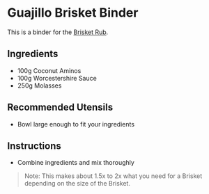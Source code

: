 # Guajillo Brisket Binder
[Version: 1.0]: #
[Author: Jonathan Petz | JPEGtheDev]: #

This is a binder for the [Brisket Rub](Guajillo_Brisket_Rub.md).

## Ingredients
* 100g Coconut Aminos
* 100g Worcestershire Sauce
* 250g Molasses 

## Recommended Utensils
* Bowl large enough to fit your ingredients

## Instructions
* Combine ingredients and mix thoroughly
> Note: This makes about 1.5x to 2x what you need for a Brisket depending on the size of the Brisket.